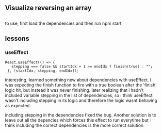 ## Visualize reversing an array

## 

to use, first load the dependencies and then run npm start 

## lessons

### useEffect

 ``` 
 React.useEffect(() => {
    stepping === false && startIdx + 1 >= endIdx ? finish(true) : "";
  }, [startIdx, stepping, endIdx]); 
 ```

interesting, learned something new about dependencies with useEffect, 
i was expecting the finish function to fire with a true boolean after the 'finish' logic hit,
but instead it was never finishing. later realizing that i hadn't
included variable stepping in the list of dependencies, so i think useEffect wasn't including stepping
in its logic and therefore the logic wasnt behaving as expected.

including stepping in the dependencies fixed the bug.
Another solution is to leave out all the depencies which forces this effect to run everytime
but i think including the correct dependencies is the more correct solution.
